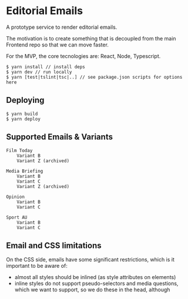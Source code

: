 # Editorial Emails

A prototype service to render editorial emails.

The motivation is to create something that is decoupled from the main Frontend
repo so that we can move faster.

For the MVP, the core tecnologies are: React, Node, Typescript.

    $ yarn install // install deps
    $ yarn dev // run locally
    $ yarn [test|tslint|tsc|..] // see package.json scripts for options here

## Deploying

    $ yarn build
    $ yarn deploy

## Supported Emails & Variants

    Film Today
        Variant B
        Variant Z (archived)

    Media Briefing
        Variant B
        Variant C
        Variant Z (archived)

    Opinion
        Variant B
        Variant C

    Sport AU
        Variant B
        Variant C

## Email and CSS limitations

On the CSS side, emails have some significant restrictions, which is it
important to be aware of:

-   almost all styles should be inlined (as style attributes on elements)
-   inline styles do not support pseudo-selectors and media questions, which we
    want to support, so we do these in the head, although <style> in the head is
    not universally supported
-   modern layout approaches (flex/grid) are not supported so stick to tables
-   there are various limitations about where you can use padding

Specifically, for layout:

-   only use tables for layout
-   set width on `table` elements
-   set padding on `td` elements
-   avoid margin (it is unreliable on some older Outlook versions)
-   you can do 'responsive design' by using the 'fluid hybrid' technique (see
    [here](https://www.emailonacid.com/blog/article/email-development/a-fluid-hybrid-design-primer/)).
    Essentially, you use nested tables with `width: 100%` and `max-width: 100px`
    (e.g.). Note, a hack is required for Outlook.

To help stick to these, specific typings have been added to constrain CSS
property use - for example `tableCSS`, which differs from `tdCSS` and so on. See
the `css.ts` file for all available here.

Useful reading:

-   https://www.campaignmonitor.com/css/
-   https://www.emailonacid.com/blog/article/email-development/how-to-code-emails-for-outlook-2016/
-   https://www.emailonacid.com/blog/article/email-development/a-fluid-hybrid-design-primer/
-   https://www.theguardian.com/email/film-today
-   https://github.com/guardian/frontend/blob/master/docs/03-dev-howtos/17-working-with-emails.md#email-rendering

Useful snippets with bug fixes for different email clients:

-   https://litmus.com/community/snippets

## Special fixes

Fix #1 - Lotus Notes 8.5 - missing background-color in the footer section.

To fix the problem with the missing background-color on Lotus Notes 8.5, we had to remove inline CSS style which
was setting a 'background-color' to '#333333' and move this styling to 'bgcolor' attribute.
According to Campaign Monitor CSS support (https://www.campaignmonitor.com/css/color-background/background-color/)
background-color is partially supported on the table, which would normally work correctly. However, in the inline styles we were also
adding styles for 'background-repeat', 'background-position' and 'background-image', and all of the above inline styles are not supported in Lotus Notes 8.5.
Because of that, Lotus Notes 8.5 was stripping out all of the inline styles, including 'background-color', which would normally work fine.

More details on the PR can be found here: https://github.com/guardian/editorial-emails/pull/16
